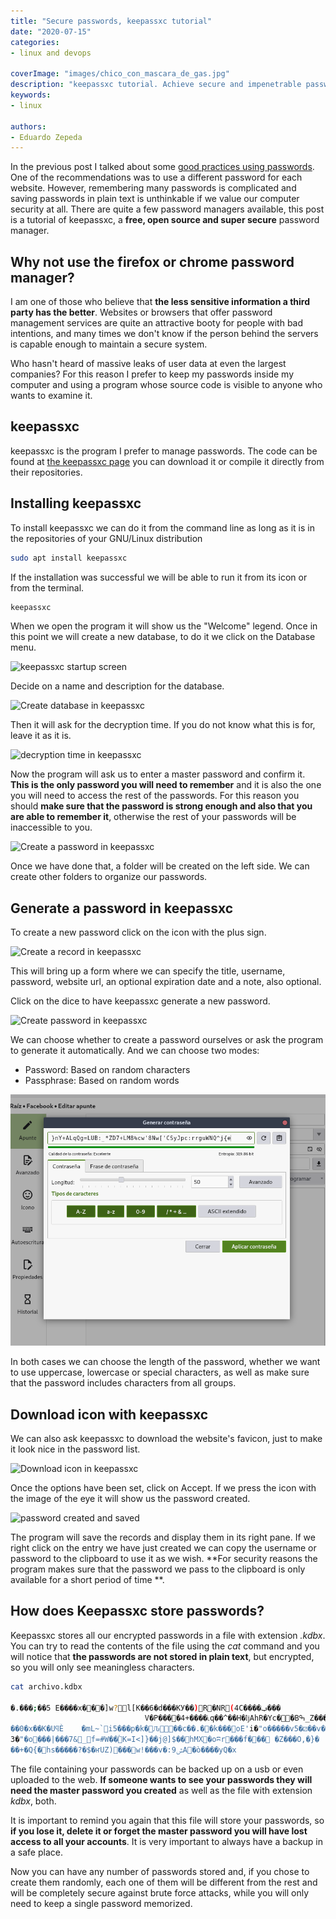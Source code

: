 ```yaml
---
title: "Secure passwords, keepassxc tutorial"
date: "2020-07-15"
categories:
- linux and devops

coverImage: "images/chico_con_mascara_de_gas.jpg"
description: "keepassxc tutorial. Achieve secure and impenetrable passwords by brute force, even if you don't know anything about cryptography."
keywords:
- linux

authors:
- Eduardo Zepeda
---
```


In the previous post I talked about some [good practices using passwords](/how-to-create-a-secure-password/). One of the recommendations was to use a different password for each website. However, remembering many passwords is complicated and saving passwords in plain text is unthinkable if we value our computer security at all. There are quite a few password managers available, this post is a tutorial of keepassxc, a **free, open source and super secure** password manager.

## Why not use the firefox or chrome password manager?

I am one of those who believe that **the less sensitive information a third party has the better**. Websites or browsers that offer password management services are quite an attractive booty for people with bad intentions, and many times we don't know if the person behind the servers is capable enough to maintain a secure system.

Who hasn't heard of massive leaks of user data at even the largest companies? For this reason I prefer to keep my passwords inside my computer and using a program whose source code is visible to anyone who wants to examine it.

## keepassxc

keepassxc is the program I prefer to manage passwords. The code can be found at [the keepassxc page](https://keepassxc.org/) you can download it or compile it directly from their repositories.

## Installing keepassxc

To install keepassxc we can do it from the command line as long as it is in the repositories of your GNU/Linux distribution

```bash
sudo apt install keepassxc
```

If the installation was successful we will be able to run it from its icon or from the terminal.

```bash
keepassxc
```

When we open the program it will show us the "Welcome" legend. Once in this point we will create a new database, to do it we click on the Database menu.

![keepassxc startup screen](images/keepassxc-startup-screen.png)

Decide on a name and description for the database.

![Create database in keepassxc](images/keepassxc-create-database.png)

Then it will ask for the decryption time. If you do not know what this is for, leave it as it is.

![decryption time in keepassxc](images/keepassxc-decryption-time.png)

Now the program will ask us to enter a master password and confirm it. **This is the only password you will need to remember** and it is also the one you will need to access the rest of the passwords. For this reason you should **make sure that the password is strong enough and also that you are able to remember it**, otherwise the rest of your passwords will be inaccessible to you.

![Create a password in keepassxc](images/keepassxc-password.png)

Once we have done that, a folder will be created on the left side. We can create other folders to organize our passwords.

## Generate a password in keepassxc

To create a new password click on the icon with the plus sign.

![Create a record in keepassxc](images/keepassxc-folder.png)

This will bring up a form where we can specify the title, username, password, website url, an optional expiration date and a note, also optional.

Click on the dice to have keepassxc generate a new password.

![Create password in keepassxc](images/keepassxc-password-form.png)

We can choose whether to create a password ourselves or ask the program to generate it automatically. And we can choose two modes:

* Password: Based on random characters
* Passphrase: Based on random words

![Types of password creation in keepassxc](images/modos-creacion-contrasena-keepassxc.png)

In both cases we can choose the length of the password, whether we want to use uppercase, lowercase or special characters, as well as make sure that the password includes characters from all groups.

## Download icon with keepassxc

We can also ask keepassxc to download the website's favicon, just to make it look nice in the password list.

![Download icon in keepassxc](images/keepassxc-unload-icono.png)

Once the options have been set, click on Accept. If we press the icon with the image of the eye it will show us the password created.

![password created and saved](images/contrasena-saved-keepassxc.png)

The program will save the records and display them in its right pane. If we right click on the entry we have just created we can copy the username or password to the clipboard to use it as we wish. **For security reasons the program makes sure that the password we pass to the clipboard is only available for a short period of time **.

## How does Keepassxc store passwords?

Keepassxc stores all our encrypted passwords in a file with extension _.kdbx_. You can try to read the contents of the file using the _cat_ command and you will notice that **the passwords are not stored in plain text**, but encrypted, so you will only see meaningless characters.

```bash
cat archivo.kdbx

�.�ٞ��;��5 E����x���]w?l[K��6�d���KУ��)R�NR(4C����ݠ���
                              V�P����4+����ׁ˪q��^��H�ǉAhR�Yc��Bߒ_Z���<���C�[��W�]ސ�o�ӎ �*쑜�����i9.�e���}`�9	uܼJ+��v�~RLf����y�8�I(~E}�M��bÄ�h@'2��|#$�8�D%|�;~j:
��0�x��K�UϥÈ	�mL~`i5���p�k�᭾Ԉ��c��.�׏�k���oE'i�"o�����v5�⚂��v�p8"�n��[so�.�gȣև�H��V&�(g.���0���_w:�s�@�
3�"�o���|���7&_f=#W��ۡK=I<]}��j@]$��hMX�oʭr���f�׹��	�Z���O,�}�
��+�Q{�hs�����?�$�ҥUZ)���w!���v�:ݜ9A�ò����уQ�x
```

The file containing your passwords can be backed up on a usb or even uploaded to the web. **If someone wants to see your passwords they will need the master password you created** as well as the file with extension _kdbx_, both.

It is important to remind you again that this file will store your passwords, so **if you lose it, delete it or forget the master password you will have lost access to all your accounts**. It is very important to always have a backup in a safe place.

Now you can have any number of passwords stored and, if you chose to create them randomly, each one of them will be different from the rest and will be completely secure against brute force attacks, while you will only need to keep a single password memorized.